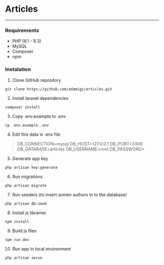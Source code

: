 # Articles
---
### Requirements
- PHP (8.1 - 8.3)
- MySQL
- Composer
- npm

### Instalation
1. Clone GitHub repository
```
git clone https://github.com/adamigz/articles.git
```
2. Install laravel dependencies
```
composer install
```
3. Copy .env.example to .env
```
cp .env.example .env
```
4. Edit this data in .env file
>DB_CONNECTION=mysql
DB_HOST=127.0.0.1
DB_PORT=3306
DB_DATABASE=articles
DB_USERNAME=root
DB_PASSWORD=
5. Generate app key
```
php artisan key:generate
```
6. Run migrations
```
php artisan migrate
```
7. Run seeders (to insert somen authors in to the database)
```
php artisan db:seed
```
8. Install js libraries
```
npm install
```
9. Build js files
```
npm run dev
```
10. Run app in local environment
```
php artisan serve
```
